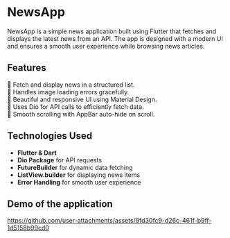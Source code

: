 ﻿# NewsApp

NewsApp is a simple news application built using Flutter that fetches and displays the latest news from an API. The app is designed with a modern UI and ensures a smooth user experience while browsing news articles.

## Features

🔹 Fetch and display news in a structured list.  
🔹 Handles image loading errors gracefully.  
🔹 Beautiful and responsive UI using Material Design.  
🔹 Uses Dio for API calls to efficiently fetch data.  
🔹 Smooth scrolling with AppBar auto-hide on scroll.  

## Technologies Used

- **Flutter & Dart**  
- **Dio Package** for API requests  
- **FutureBuilder** for dynamic data fetching  
- **ListView.builder** for displaying news items  
- **Error Handling** for smooth user experience
  
## Demo of the application  
https://github.com/user-attachments/assets/9fd30fc9-d26c-461f-b9ff-1d5158b99cd0
 

